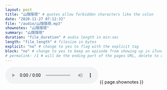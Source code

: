 ```yaml
---
layout: post
title: "山隱隱現" # quotes allow forbidden characters like the colon
date: "2020-11-27 07:12:32"
file: "/audio/山隱隱現.mp3"
shownotes: "山隱隱現"
summary: "山隱隱現"
duration: "file_duration" # audio length in min:sec
length: "file_length" # filesize in bytes
explicit: "no" # change to yes to flag with the explicit tag
block: "no" # change to yes to keep an episode from showing up in iTunes
# permalink: /1 # will be the ending part of the pages URL, delete to default to the title
---
```


<audio controls>
<source src="{{site.url}}{{site.baseurl}}{{ page.file }}" type="audio/x-mp3">
Your browser does not support the audio element.
</audio>
{{ page.shownotes }}
